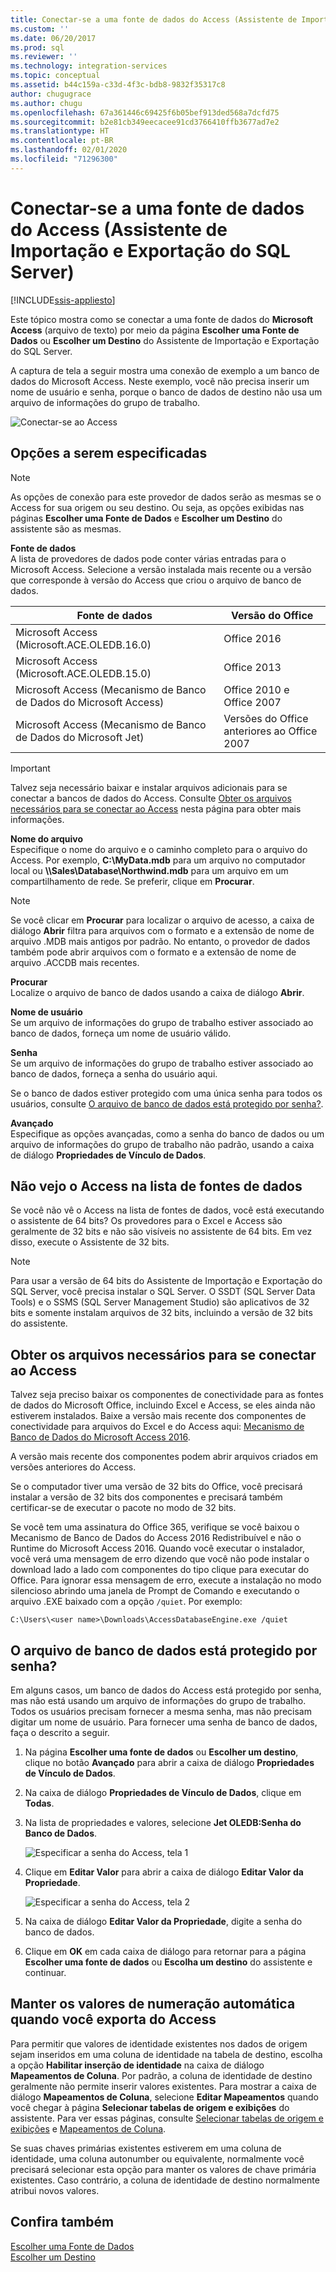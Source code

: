 ```yaml
---
title: Conectar-se a uma fonte de dados do Access (Assistente de Importação e Exportação do SQL Server) | Microsoft Docs
ms.custom: ''
ms.date: 06/20/2017
ms.prod: sql
ms.reviewer: ''
ms.technology: integration-services
ms.topic: conceptual
ms.assetid: b44c159a-c33d-4f3c-bdb8-9832f35317c8
author: chugugrace
ms.author: chugu
ms.openlocfilehash: 67a361446c69425f6b05bef913ded568a7dcfd75
ms.sourcegitcommit: b2e81cb349eecacee91cd3766410ffb3677ad7e2
ms.translationtype: HT
ms.contentlocale: pt-BR
ms.lasthandoff: 02/01/2020
ms.locfileid: "71296300"
---
```

# <a name="connect-to-an-access-data-source-sql-server-import-and-export-wizard"></a>Conectar-se a uma fonte de dados do Access (Assistente de Importação e Exportação do SQL Server)

[!INCLUDE[ssis-appliesto](../../includes/ssis-appliesto-ssvrpluslinux-asdb-asdw-xxx.md)]


Este tópico mostra como se conectar a uma fonte de dados do **Microsoft Access** (arquivo de texto) por meio da página **Escolher uma Fonte de Dados** ou **Escolher um Destino** do Assistente de Importação e Exportação do SQL Server.

A captura de tela a seguir mostra uma conexão de exemplo a um banco de dados do Microsoft Access. Neste exemplo, você não precisa inserir um nome de usuário e senha, porque o banco de dados de destino não usa um arquivo de informações do grupo de trabalho.

![Conectar-se ao Access](../../integration-services/import-export-data/media/connect-to-access.jpg)

## <a name="options-to-specify"></a>Opções a serem especificadas

> [!NOTE]
> As opções de conexão para este provedor de dados serão as mesmas se o Access for sua origem ou seu destino. Ou seja, as opções exibidas nas páginas **Escolher uma Fonte de Dados** e **Escolher um Destino** do assistente são as mesmas.

**Fonte de dados**  
A lista de provedores de dados pode conter várias entradas para o Microsoft Access. Selecione a versão instalada mais recente ou a versão que corresponde à versão do Access que criou o arquivo de banco de dados.

|Fonte de dados|Versão do Office|
|-------|-------|
|Microsoft Access (Microsoft.ACE.OLEDB.16.0)|Office 2016|
|Microsoft Access (Microsoft.ACE.OLEDB.15.0)|Office 2013|
|Microsoft Access (Mecanismo de Banco de Dados do Microsoft Access)|Office 2010 e Office 2007|
|Microsoft Access (Mecanismo de Banco de Dados do Microsoft Jet)|Versões do Office anteriores ao Office 2007|

> [!IMPORTANT]
> Talvez seja necessário baixar e instalar arquivos adicionais para se conectar a bancos de dados do Access. Consulte [Obter os arquivos necessários para se conectar ao Access](#officeDownloads) nesta página para obter mais informações.

 **Nome do arquivo**  
Especifique o nome do arquivo e o caminho completo para o arquivo do Access. Por exemplo, **C:\\MyData.mdb** para um arquivo no computador local ou **\\\\Sales\\Database\\Northwind.mdb** para um arquivo em um compartilhamento de rede. Se preferir, clique em **Procurar**. 

> [!NOTE]
> Se você clicar em **Procurar** para localizar o arquivo de acesso, a caixa de diálogo **Abrir** filtra para arquivos com o formato e a extensão de nome de arquivo .MDB mais antigos por padrão. No entanto, o provedor de dados também pode abrir arquivos com o formato e a extensão de nome de arquivo .ACCDB mais recentes.
  
 **Procurar**  
 Localize o arquivo de banco de dados usando a caixa de diálogo **Abrir**.  
  
 **Nome de usuário**  
Se um arquivo de informações do grupo de trabalho estiver associado ao banco de dados, forneça um nome de usuário válido.  
  
 **Senha**  
Se um arquivo de informações do grupo de trabalho estiver associado ao banco de dados, forneça a senha do usuário aqui.
 
Se o banco de dados estiver protegido com uma única senha para todos os usuários, consulte [O arquivo de banco de dados está protegido por senha?](#database_password).
  
 **Avançado**  
Especifique as opções avançadas, como a senha do banco de dados ou um arquivo de informações do grupo de trabalho não padrão, usando a caixa de diálogo **Propriedades de Vínculo de Dados**.  

## <a name="i-dont-see-access-in-the-list-of-data-sources"></a>Não vejo o Access na lista de fontes de dados
Se você não vê o Access na lista de fontes de dados, você está executando o assistente de 64 bits? Os provedores para o Excel e Access são geralmente de 32 bits e não são visíveis no assistente de 64 bits. Em vez disso, execute o Assistente de 32 bits.

> [!NOTE]
> Para usar a versão de 64 bits do Assistente de Importação e Exportação do SQL Server, você precisa instalar o SQL Server. O SSDT (SQL Server Data Tools) e o SSMS (SQL Server Management Studio) são aplicativos de 32 bits e somente instalam arquivos de 32 bits, incluindo a versão de 32 bits do assistente.

## <a name="officeDownloads"></a>Obter os arquivos necessários para se conectar ao Access  
Talvez seja preciso baixar os componentes de conectividade para as fontes de dados do Microsoft Office, incluindo Excel e Access, se eles ainda não estiverem instalados. Baixe a versão mais recente dos componentes de conectividade para arquivos do Excel e do Access aqui: [Mecanismo de Banco de Dados do Microsoft Access 2016](https://www.microsoft.com/download/details.aspx?id=54920).
  
A versão mais recente dos componentes podem abrir arquivos criados em versões anteriores do Access.

Se o computador tiver uma versão de 32 bits do Office, você precisará instalar a versão de 32 bits dos componentes e precisará também certificar-se de executar o pacote no modo de 32 bits.

Se você tem uma assinatura do Office 365, verifique se você baixou o Mecanismo de Banco de Dados do Access 2016 Redistribuível e não o Runtime do Microsoft Access 2016. Quando você executar o instalador, você verá uma mensagem de erro dizendo que você não pode instalar o download lado a lado com componentes do tipo clique para executar do Office. Para ignorar essa mensagem de erro, execute a instalação no modo silencioso abrindo uma janela de Prompt de Comando e executando o arquivo .EXE baixado com a opção `/quiet`. Por exemplo:

`C:\Users\<user name>\Downloads\AccessDatabaseEngine.exe /quiet`

## <a name="database_password"></a> O arquivo de banco de dados está protegido por senha?
Em alguns casos, um banco de dados do Access está protegido por senha, mas não está usando um arquivo de informações do grupo de trabalho. Todos os usuários precisam fornecer a mesma senha, mas não precisam digitar um nome de usuário. Para fornecer uma senha de banco de dados, faça o descrito a seguir.

1.  Na página **Escolher uma fonte de dados** ou **Escolher um destino**, clique no botão **Avançado** para abrir a caixa de diálogo **Propriedades de Vínculo de Dados**.  
2.  Na caixa de diálogo **Propriedades de Vínculo de Dados**, clique em **Todas**.  
3.  Na lista de propriedades e valores, selecione **Jet OLEDB:Senha do Banco de Dados**.   
    
    ![Especificar a senha do Access, tela 1](../../integration-services/import-export-data/media/specify-access-password-screen-1.jpg) 
4.  Clique em **Editar Valor** para abrir a caixa de diálogo **Editar Valor da Propriedade**.  
    
    ![Especificar a senha do Access, tela 2](../../integration-services/import-export-data/media/specify-access-password-screen-2.jpg)
5.  Na caixa de diálogo **Editar Valor da Propriedade**, digite a senha do banco de dados.
6.  Clique em **OK** em cada caixa de diálogo para retornar para a página **Escolher uma fonte de dados** ou **Escolha um destino** do assistente e continuar.

## <a name="keep-your-autonumber-values-when-you-export-from-access"></a>Manter os valores de numeração automática quando você exporta do Access
Para permitir que valores de identidade existentes nos dados de origem sejam inseridos em uma coluna de identidade na tabela de destino, escolha a opção **Habilitar inserção de identidade** na caixa de diálogo **Mapeamentos de Coluna**. Por padrão, a coluna de identidade de destino geralmente não permite inserir valores existentes. Para mostrar a caixa de diálogo **Mapeamentos de Coluna**, selecione **Editar Mapeamentos** quando você chegar à página **Selecionar tabelas de origem e exibições** do assistente. Para ver essas páginas, consulte [Selecionar tabelas de origem e exibições](../../integration-services/import-export-data/select-source-tables-and-views-sql-server-import-and-export-wizard.md) e [Mapeamentos de Coluna](../../integration-services/import-export-data/column-mappings-sql-server-import-and-export-wizard.md).

Se suas chaves primárias existentes estiverem em uma coluna de identidade, uma coluna autonumber ou equivalente, normalmente você precisará selecionar esta opção para manter os valores de chave primária existentes. Caso contrário, a coluna de identidade de destino normalmente atribui novos valores.

## <a name="see-also"></a>Confira também
[Escolher uma Fonte de Dados](../../integration-services/import-export-data/choose-a-data-source-sql-server-import-and-export-wizard.md)  
[Escolher um Destino](../../integration-services/import-export-data/choose-a-destination-sql-server-import-and-export-wizard.md)

